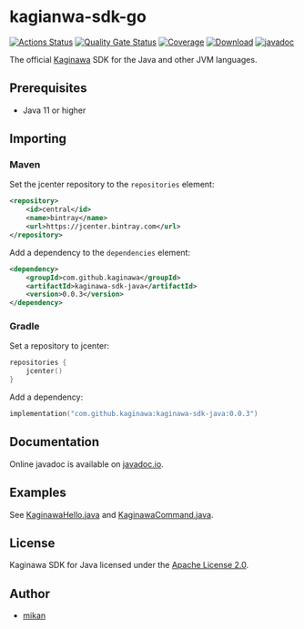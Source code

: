 kagianwa-sdk-go
===============

[![Actions Status](https://github.com/kaginawa/kaginawa-sdk-java/workflows/Gradle/badge.svg)](https://github.com/kaginawa/kaginawa-sdk-java/actions)
[![Quality Gate Status](https://sonarcloud.io/api/project_badges/measure?project=kaginawa_kaginawa-sdk-java&metric=alert_status)](https://sonarcloud.io/dashboard?id=kaginawa_kaginawa-sdk-java)
[![Coverage](https://sonarcloud.io/api/project_badges/measure?project=kaginawa_kaginawa-sdk-java&metric=coverage)](https://sonarcloud.io/dashboard?id=kaginawa_kaginawa-sdk-java)
[![Download](https://api.bintray.com/packages/kaginawa/kaginawa-sdk-java/kaginawa-sdk-java/images/download.svg)](https://bintray.com/kaginawa/kaginawa-sdk-java/kaginawa-sdk-java/_latestVersion)
[![javadoc](https://javadoc.io/badge2/com.github.kaginawa/kaginawa-sdk-java/javadoc.svg)](https://javadoc.io/doc/com.github.kaginawa/kaginawa-sdk-java)

The official [Kaginawa](https://github.com/kaginawa/kaginawa) SDK for the Java and other JVM languages.

## Prerequisites

- Java 11 or higher

## Importing

### Maven

Set the jcenter repository to the `repositories` element:

```xml
<repository>
    <id>central</id>
    <name>bintray</name>
    <url>https://jcenter.bintray.com</url>
</repository>
```

Add a dependency to the `dependencies` element:

```xml
<dependency>
    <groupId>com.github.kaginawa</groupId>
    <artifactId>kaginawa-sdk-java</artifactId>
    <version>0.0.3</version>
</dependency>
```

### Gradle

Set a repository to jcenter:

```kotlin
repositories {
    jcenter()
}
```

Add a dependency:

```kotlin
implementation("com.github.kaginawa:kaginawa-sdk-java:0.0.3")
```

## Documentation

Online javadoc is available on [javadoc.io](https://javadoc.io/doc/com.github.kaginawa/kaginawa-sdk-java).

## Examples

See [KaginawaHello.java](src/main/java/com/github/kaginawa/examples/hello/KaginawaHello.java) and [KaginawaCommand.java](src/main/java/com/github/kaginawa/examples/hello/KaginawaCommand.java).

## License

Kaginawa SDK for Java licensed under the [Apache License 2.0](LICENSE).

## Author

- [mikan](https://github.com/mikan)
